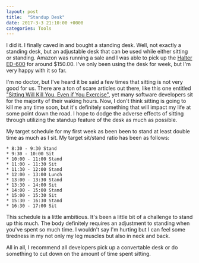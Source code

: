 ```yaml
---
layout: post
title:  "Standup Desk"
date: 2017-3-3 21:10:00 +0000
categories: Tools
---
```


I did it. I finally caved in and bought a standing desk. Well, not exactly a standing desk, but an adjustable desk that can be used while either sitting or standing. Amazon was running a sale and I was able to pick up the [Halter ED-600][desk] for around $150.00. I've only been using the desk for week, but I'm very happy with it so far.

I'm no doctor, but I've heard it be said a few times that sitting is not very good for us. There are a ton of scare articles out there, like this one entitled ["Sitting Will Kill You, Even if You Exercise"][sit], yet many software developers sit for the majority of their waking hours. Now, I don't think sitting is going to kill me any time soon, but it's definitely something that will impact my life at some point down the road. I hope to dodge the adverse effects of sitting through utilizing the standup feature of the desk as much as possible.

My target schedule for my first week as been been to stand at least double time as much as I sit. My target sit/stand ratio has been as follows:
    
    * 8:30 - 9:30 Stand
    * 9:30 - 10:00 Sit
    * 10:00 - 11:00 Stand
    * 11:00 - 11:30 Sit
    * 11:30 - 12:00 Stand
    * 12:00 - 13:00 Lunch
    * 13:00 - 13:30 Stand
    * 13:30 - 14:00 Sit
    * 14:00 - 15:00 Stand
    * 15:00 - 15:30 Sit
    * 15:30 - 16:30 Stand
    * 16:30 - 17:00 Sit

This schedule is a little ambitious. It's been a little bit of a challenge to stand up this much. The body definitely requires an adjustment to standing when you've spent so much time. I wouldn't say I'm hurting but I can feel some tiredness in my not only my leg muscles but also in neck and back.

All in all, I recommend all developers pick up a convertable desk or do something to cut down on the amount of time spent sitting.

[desk]: https://www.amazon.com/Halter-ED-600-Preassembled-Adjustable-Elevating/dp/B01LMBGTWI/ref=sr_1_1?ie=UTF8&qid=1488505039&sr=8-1&keywords=halter+ed-600
[sit]: http://www.cnn.com/2015/01/21/health/sitting-will-kill-you/index.html